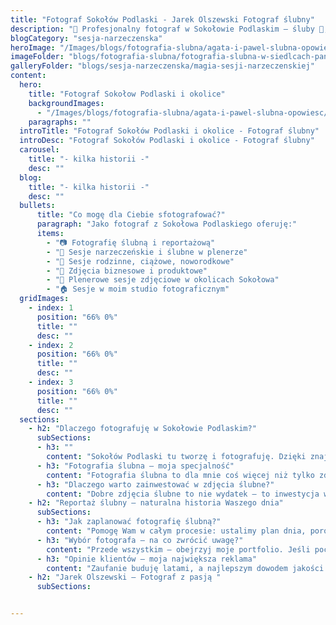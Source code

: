 ```yaml
---
title: "Fotograf Sokołów Podlaski - Jarek Olszewski Fotograf ślubny"
description: "📸 Profesjonalny fotograf w Sokołowie Podlaskim – śluby 💍, rodzina. Uchwyć emocje, zachowaj wspomnienia! Sprawdź ofertę i wolne terminy 📅."
blogCategory: "sesja-narzeczenska"
heroImage: "/Images/blogs/fotografia-slubna/agata-i-pawel-slubna-opowiesc/180_agata-i-pawel-wesele-zajazd-chodowiak-siedlce-jarek-olszewski-fotografia.webp"
imageFolder: "blogs/fotografia-slubna/fotografia-slubna-w-siedlcach-panderoza"
galleryFolder: "blogs/sesja-narzeczenska/magia-sesji-narzeczenskiej"
content:
  hero:
    title: "Fotograf Sokołow Podlaski i okolice"
    backgroundImages:
      - "/Images/blogs/fotografia-slubna/agata-i-pawel-slubna-opowiesc/180_agata-i-pawel-wesele-zajazd-chodowiak-siedlce-jarek-olszewski-fotografia.webp"
    paragraphs: ""
  introTitle: "Fotograf Sokołów Podlaski i okolice - Fotograf ślubny"
  introDesc: "Fotograf Sokołów Podlaski i okolice - Fotograf ślubny"
  carousel:
    title: "- kilka historii -"
    desc: ""
  blog:
    title: "- kilka historii -"
    desc: ""
  bullets:
      title: "Co mogę dla Ciebie sfotografować?"
      paragraph: "Jako fotograf z Sokołowa Podlaskiego oferuję:"
      items:
        - "📷 Fotografię ślubną i reportażową"
        - "💍 Sesje narzeczeńskie i ślubne w plenerze"
        - "👶 Sesje rodzinne, ciążowe, noworodkowe"
        - "💼 Zdjęcia biznesowe i produktowe"
        - "🌳 Plenerowe sesje zdjęciowe w okolicach Sokołowa"
        - "🏠 Sesje w moim studio fotograficznym"
  gridImages:
    - index: 1
      position: "66% 0%"
      title: ""
      desc: ""
    - index: 2
      position: "66% 0%"
      title: ""
      desc: ""
    - index: 3
      position: "66% 0%"
      title: ""
      desc: ""
  sections:
    - h2: "Dlaczego fotografuję w Sokołowie Podlaskim?"
      subSections:
      - h3: ""
        content: "Sokołów Podlaski tu tworzę i fotografuję. Dzięki znajomości lokalnych zakątków wiem, jak pokazać to, co najpiękniejsze. Jako fotograf, dbam o każdy detal – od kontaktu, przez sesję, aż po oddanie gotowych zdjęć. Tworzę fotografie z sercem i zawsze indywidualnie podchodzę do każdej sesji."
      - h3: "Fotografia ślubna – moja specjalność"
        content: "Fotografia ślubna to dla mnie coś więcej niż tylko zdjęcia – to emocje, gesty, spojrzenia. Wiem, jak ważny to dzień i dokładam wszelkich starań, by każda para otrzymała pamiątkę, do której będzie wracać przez całe życie. Od przygotowań po ostatni taniec – uchwycę każdy ważny moment w formie pięknego reportażu ślubnego."
      - h3: "Dlaczego warto zainwestować w zdjęcia ślubne?"
        content: "Dobre zdjęcia ślubne to nie wydatek – to inwestycja w emocje i wspomnienia. Uchwycone momenty radości, wzruszenia czy śmiechu będą wracać do Was po latach. Zadbam, by Wasza historia była sfotografowana w sposób spójny, artystyczny i pełen serca."
    - h2: "Reportaż ślubny – naturalna historia Waszego dnia"
      subSections:
      - h3: "Jak zaplanować fotografię ślubną?"
        content: "Pomogę Wam w całym procesie: ustalimy plan dnia, porozmawiamy o stylu zdjęć, dobierzemy odpowiednie miejsce na sesję i dopasujemy cały plan do Waszego charakteru. Możecie liczyć na moje doświadczenie i pełne zaangażowanie."
      - h3: "Wybór fotografa – na co zwrócić uwagę?"
        content: "Przede wszystkim – obejrzyj moje portfolio. Jeśli poczujesz, że te zdjęcia do Ciebie przemawiają – to może być znak, że nadajemy na tych samych falach. Zawsze zachęcam też do kontaktu – chętnie porozmawiam i rozwieję wszystkie wątpliwości."
      - h3: "Opinie klientów – moja największa reklama"
        content: "Zaufanie buduję latami, a najlepszym dowodem jakości mojej pracy są opinie par, rodzin i firm, z którymi współpracowałem. Często słyszę, że zdjęcia przerosły oczekiwania – i to największy komplement, jaki mogę dostać jako fotograf."
    - h2: "Jarek Olszewski – Fotograf z pasją "
      subSections:


---
```

